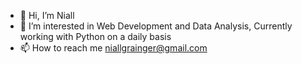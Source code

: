 - 👋 Hi, I’m Niall
- 👀 I’m interested in Web Development and Data Analysis, Currently working with Python on a daily basis
- 📫 How to reach me niallgrainger@gmail.com

<!---
NiallGr/NiallGr is a ✨ special ✨ repository because its `README.md` (this file) appears on your GitHub profile.
You can click the Preview link to take a look at your changes.
--->
